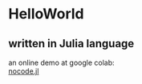# HelloWorld 
## written in Julia language

an online demo at google colab:  
[nocode.jl](https://colab.research.google.com/drive/1FCvZHN9f-YynOt1VPp7LZEVo9xjlJ7s-?usp=sharing)
